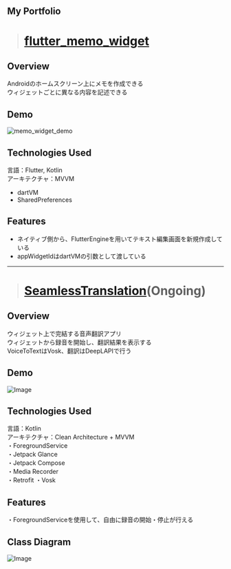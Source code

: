 ## __My Portfolio__ 

> # [flutter_memo_widget](https://github.com/eight50/flutter_memo_widget/tree/main)  
## Overview  
Androidのホームスクリーン上にメモを作成できる  
ウィジェットごとに異なる内容を記述できる  

## Demo  
![memo_widget_demo](https://github.com/eight50/flutter_memo_widget/assets/84005278/edd98bad-e586-45a4-b1a9-4fd5300ec025)  

## Technologies Used
言語：Flutter, Kotlin  
アーキテクチャ：MVVM
- dartVM  
- SharedPreferences  

## Features  
- ネイティブ側から、FlutterEngineを用いてテキスト編集画面を新規作成している  
- appWidgetIdはdartVMの引数として渡している  

------

> # [SeamlessTranslation](https://github.com/eight50/SeamlessTranslation)(Ongoing)
## Overview  
ウィジェット上で完結する音声翻訳アプリ  
ウィジェットから録音を開始し、翻訳結果を表示する  
VoiceToTextはVosk、翻訳はDeepLAPIで行う  

## Demo  
![Image](https://github.com/user-attachments/assets/6685ef75-2ce8-4341-b78f-dca9665abb70)  

## Technologies Used  
言語：Kotlin  
アーキテクチャ：Clean Architecture + MVVM  
・ForegroundService  
・Jetpack Glance  
・Jetpack Compose  
・Media Recorder  
・Retrofit 
・Vosk  

## Features  
・ForegroundServiceを使用して、自由に録音の開始・停止が行える  

## Class Diagram  
![Image](https://github.com/user-attachments/assets/824f8abe-9bbf-4bec-84a9-fee99f0ea66f)  
